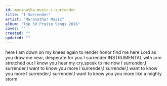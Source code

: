 ```yaml
---
id: maranatha-music-i-surrender
title: "I Surrender"
artist: "Maranatha! Music"
album: "Top 50 Praise Songs 2016"
cover: ""
created: ""
updated: ""
---
```


here I am down on my knees again to render honor
find me here Lord as you draw me near, desperate for you
I surrender
INSTRUMENTAL
with arm stretched out I know you hear my cry,speak to me now
I surrender,I surrender,I want to know you more
I surrender,I surrender,I want to know you more
I surrender,I surrender,I want to know you you more
like a mighty storm